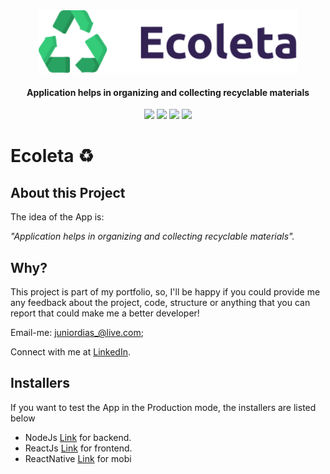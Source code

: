 <div align="center">
  <img src="./web/src/assets/logo.svg" height="100px" alt="Be the hero"/>
</div>

<div align="center">

  #### Application helps in organizing and collecting recyclable materials

  ![](https://img.shields.io/badge/author-Junior%20Dias-/?color=34cb79)
  ![](https://img.shields.io/badge/Back--End-NodeJS-/?color=34cb79)
  ![](https://img.shields.io/badge/Front--End-ReactJS-/?color=34cb79)
  ![](https://img.shields.io/badge/Mobile-React%20Native-/?color=34cb79)
</div> 

# Ecoleta :recycle:

 ## About this Project

The idea of the App is:

_"Application helps in organizing and collecting recyclable materials"._
 
## Why?
This project is part of my portfolio, so, I'll be happy if you could provide me any feedback about the project, code, structure or anything that you can report that could make me a better developer!

Email-me: juniordias_@live.com;

Connect with me at [LinkedIn](https://www.linkedin.com/in/alexandre-junior-236894190/).

## Installers
If you want to test the App in the Production mode, the installers are listed below
- NodeJs [Link](https://nodejs.org/en/download/) for backend.
- ReactJs [Link](https://reactjs.org/docs/getting-started.html) for frontend.
- ReactNative [Link](https://facebook.github.io/react-native/docs/getting-started) for mobi
